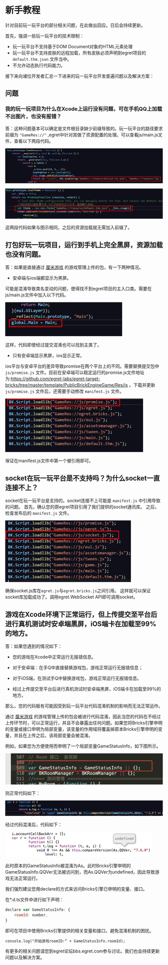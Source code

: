 # 新手教程

针对目前玩一玩平台的部分相关问题，在此做出回应。日后会持续更新。

首先，强调一些玩一玩平台的技术限制：
 - 玩一玩平台不支持基于DOM Document对象的HTML元素处理
 - 玩一玩平台不支持皮肤的远程加载，所有皮肤必须声明到egret项目的 `default.thm.json` 文件当中。
 - 不允许动态执行代码能力。

 接下来向诸位开发者汇总一下进来的玩一玩平台开发普遍问题以及解决方案：

## 问题
### 我的玩一玩项目为什么在Xcode上运行没有问题，可在手机QQ上加载不出图片，也没有报错？

答：这种问题基本可以确定是文件根目录缺少前缀导致的。玩一玩平台的路径要求前缀为 `"GameRes://"` ,egret中针对其做了资源配置的处理。可以查看js/main.js文件，查看以下两段代码。

![资源加载配置路径](./ziyuan03.png)

![皮肤加载配置路径](./pifu02.png)

这两段代码如果与图示相同，之后的资源加载就无需加入前缀了。

## 打包好玩一玩项目，运行到手机上完全黑屏，资源加载也没有问题。

答：如果是直接通过 [厘米游戏](http://hudong.qq.com/) 的游戏管理上传的包，有一下两种情况。

- 安卓端与ios端都显示为黑屏。
 
 可能是混淆导致类名变动的问题，使得找不到egret项目的主入口类。需要在js/main.js文件中加入以下代码。

 ![类名混淆](./calss04.png)
 
 这样，代码即使经过提交混淆也可以找到主类了。

 - 只有安卓端显示黑屏，ios显示正常。

 ios平台与安卓平台的差异导致promise在两个平台上的不同。需要替换提交包中 `js/promise.js` 文件。目前在安卓端可以稳定运行的promise.js文件地址为:https://github.com/egret-labs/egret-target-bricks/tree/master/template/PublicBrickEngineGame/Res/js 。下载并更新 `js/promise.js` 文件后，还需要手动修改 `manifest.js` 文件。

 ![promise引用](./promise01.png)

 保证在manifest.js文件中第一个被引用即可。

 ## socket在玩一玩平台是不支持吗？为什么socket一直连接不上？
 socket在玩一玩平台是支持的。socket连接不上可能是 `manifest.js` 中引用导致的问题。
 首先，确认您的原egret项目引用了我们提供的socket通讯库。
 之后，检查发布后的 `manifest.js` 文件。

  ![socket引用](./socket04.png)

  确保socket.js库在`egret.js`与`egret.bricks.js`之间引用。
  这样就可以保证socket库加载成功了。调用egret.WebSocket API即可调用socket。

## 游戏在Xcode环境下正常运行，但上传提交至平台后进行真机测试时安卓端黑屏，iOS端卡在加载至99%的地方。

答：如果您遇到的情况如下：

 - 您的游戏在Xcode中正常运行无报错信息。

 - 对于安卓端：在手Q中直接替换游戏包，游戏正常运行无报错信息；

 - 对于iOS端，在测试手Q中替换游戏包，游戏正常运行无报错信息。

 - 经过上传提交至平台后进行真机测试时安卓端黑屏，iOS端卡在加载至99%的地方。

那么，您的代码极有可能因受到玩一玩平台代码混淆机制的影响而无法正常运作。

通过 [厘米游戏](http://hudong.qq.com/) 的游戏管理上传的包会被进行代码混淆，因此当您的代码在不经过上传环节时，可以正常运行，并且不会暴露出任何问题。如果您将Bricks引擎申明的变量或接口申明为局部变量，该变量的作用域将覆盖掉原本Bricks引擎申明的变量，并且在上传之后，该局部变量会被混淆。

例如，如果您为方便使用而申明了一个局部变量GameStatusInfo，如下图所示。

 ![类名混淆](./local01.jpg)

则正常代码如下：

![类名混淆](./local03.jpg)

经过代码混淆后，代码如下：

![类名混淆](./local02.jpg)

此时原本的GameStatusInfo被混淆为As。此时Bricks引擎申明的GameStatusInfo.QQVer无法被访问到，而As.QQVer为undefined，因此导致游戏无法正常运行。

我们强烈建议您用declare的方式来访问Bricks引擎已申明的变量、接口。

在*.d.ts文件中进行如下声明：

``` javascript
declare var GameStatusInfo: {
	roomId: number,
}
```

即可在项目中使用Bricks引擎提供的相关变量和接口，避免混淆机制的困扰。


```
console.log("开始游戏roomID:“ + GameStatusInfo.roomId); 
```

有更多的相关问题请您到egret论坛bbs.egret.com参与讨论。我们也会持续更新问题以及解决方案。